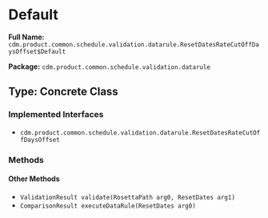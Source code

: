 # Default

**Full Name:** `cdm.product.common.schedule.validation.datarule.ResetDatesRateCutOffDaysOffset$Default`

**Package:** `cdm.product.common.schedule.validation.datarule`

## Type: Concrete Class

### Implemented Interfaces

- `cdm.product.common.schedule.validation.datarule.ResetDatesRateCutOffDaysOffset`

### Methods

#### Other Methods

- `ValidationResult validate(RosettaPath arg0, ResetDates arg1)`
- `ComparisonResult executeDataRule(ResetDates arg0)`

